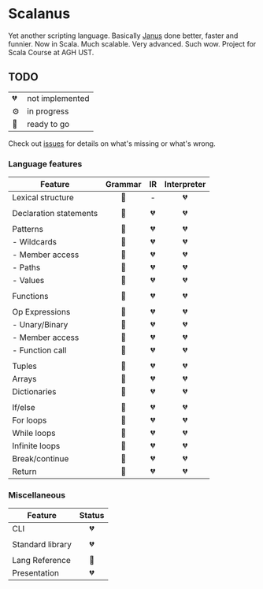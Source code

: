 Scalanus
========

Yet another scripting language. Basically [Janus](https://github.com/mkaput/janus) done better, faster and funnier. Now in Scala. Much scalable. Very advanced. Such wow. Project for Scala Course at AGH UST.

## TODO

| | |
|---|---|
| 💔 | not implemented |
| ⚙️ | in progress |
| 🎉 | ready to go |

Check out [issues](https://github.com/mkaput/scalanus/issues) for details on what's missing or what's wrong.

### Language features

| Feature | Grammar | IR  | Interpreter |
|---------|:-------:|:---:|:-----------:|
| Lexical structure       | 🎉 | - | 💔 |
| | | | |
| Declaration statements  | 🎉 | 💔 | 💔 |
| | | | |
| Patterns                | 🎉 | 💔 | 💔 |
| - Wildcards             | 🎉 | 💔 | 💔 |
| - Member access         | 🎉 | 💔 | 💔 |
| - Paths                 | 🎉 | 💔 | 💔 |
| - Values                | 🎉 | 💔 | 💔 |
| | | | |
| Functions               | 🎉 | 💔 | 💔 |
| | | | |
| Op Expressions          | 🎉 | 💔 | 💔 |
| - Unary/Binary          | 🎉 | 💔 | 💔 |
| - Member access         | 🎉 | 💔 | 💔 |
| - Function call         | 🎉 | 💔 | 💔 |
| | | | |
| Tuples                  | 🎉 | 💔 | 💔 |
| Arrays                  | 🎉 | 💔 | 💔 |
| Dictionaries            | 🎉 | 💔 | 💔 |
| | | | |
| If/else                 | 🎉 | 💔 | 💔 |
| For loops               | 🎉 | 💔 | 💔 |
| While loops             | 🎉 | 💔 | 💔 |
| Infinite loops          | 🎉 | 💔 | 💔 |
| Break/continue          | 🎉 | 💔 | 💔 |
| Return                  | 🎉 | 💔 | 💔 |

### Miscellaneous

| Feature          | Status |
|------------------|:------:|
| CLI              | 💔 |
| | | | |
| Standard library | 💔 |
| | | | |
| Lang Reference   | 🎉 |
| Presentation     | 💔 |
